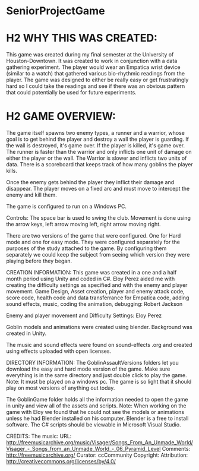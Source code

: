 # SeniorProjectGame
# H2 WHY THIS WAS CREATED: 
This game was created during my final semester at the University of Houston-Downtown. It was created to work in conjunction with a data
gathering experiment. The player would wear an Empatica wrist device (similar to a watch) that gathered various bio-rhythmic readings from 
the player.  The game was designed to either be really easy or get frustratingly hard so I could take the readings and see if there was 
an obvious pattern that could potentially be used for future experiments. 

# H2 GAME OVERVIEW: 
The game itself spawns two enemy types, a runner and a warrior, whose goal is to get behind the player and destroy a wall the player is
guarding. If the wall is destroyed, it's game over. If the player is killed, it's game over.  The runner is faster than the warrior and only 
inflicts one unit of damage on either the player or the wall. The Warrior is slower and inflicts two units of data. There is a scoreboard
that keeps track of how many goblins the player kills.

Once the enemy gets behind the player they inflict their damage and disappear. The player moves on a fixed arc and must move to intercept
the enemy and kill them. 

The game is configured to run on a Windows PC.  

Controls: The space bar is used to swing the club.
Movement is done using the arrow keys, left arrow moving left, right arrow moving right. 

There are two versions of the game that were configured. One for Hard mode and one for easy mode. They were configured separately for 
the purposes of the study attached to the game.  By configuring them separately we could keep the subject from seeing which version they
were playing before they began.  

CREATION INFORMATION:
This game was created in a one and a half month period using Unity and coded in C#. Eloy Perez aided me with creating the difficulty 
settings as specified and with the enemy and player movement. 
Game Design, Asset creation, player and enemy attack code, score code, health code and data transferrance for Empatica code, adding sound effects, music, coding the animation, debugging: 
Robert Jackson

Enemy and player movement and Difficulty Settings: Eloy Perez

Goblin models and animations were created using blender. Background was created in Unity. 

The music and sound effects were found on sound-effects .org and created using effects uploaded with open licenses.

DIRECTORY INFORMATION:
The GoblinAssaultVersions folders let you download the easy and hard mode version of the game. Make sure everything is in the same directory and just double click to play the game. Note: It must be played on a windows pc. The game is so light that it should play on most versions of anything out today. 

The GoblinGame folder holds all the information needed to open the game in unity and view all of the assets and scripts. 
Note: When working on the game with Eloy we found that he could not see the models or animations unless he had Blender installed on his computer.  Blender is a free to install software.  The C# scripts should be viewable in Microsoft Visual Studio. 

CREDITS: 
The music:
URL: http://freemusicarchive.org/music/Visager/Songs_From_An_Unmade_World/Visager_-_Songs_from_an_Unmade_World_-_06_Pyramid_Level
Comments: http://freemusicarchive.org/
Curator: ccCommunity
Copyright: Attribution: http://creativecommons.org/licenses/by/4.0/
